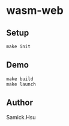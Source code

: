 # wasm-web

## Setup

```shell=
make init
```

## Demo

```shell=
make build
make launch
```

## Author

Samick.Hsu

